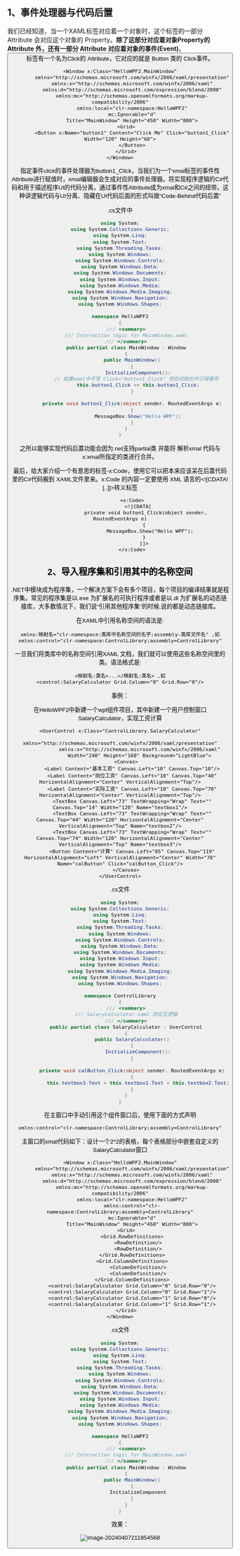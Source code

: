 ## 1、事件处理器与代码后置

我们已经知道，当一个XAML标签对应着一个对象时，这个标签的一部分 Attribute 会对应这个对象的 Property。**除了这部分对应着对象Property的Attribute 外，还有一部分 Attribute 对应着对象的事件(Event)**。<Button> 标签有一个名为Click的 Attribute，它对应的就是 Button 类的 Click事件。

```xmal
<Window x:Class="HelloWPF2.MainWindow"
        xmlns="http://schemas.microsoft.com/winfx/2006/xaml/presentation"
        xmlns:x="http://schemas.microsoft.com/winfx/2006/xaml"
        xmlns:d="http://schemas.microsoft.com/expression/blend/2008"
        xmlns:mc="http://schemas.openxmlformats.org/markup-compatibility/2006"
        xmlns:local="clr-namespace:HelloWPF2"
        mc:Ignorable="d"
        Title="MainWindow" Height="450" Width="800">
    <Grid>
        <Button x:Name="button1" Content="Click Me" Click="button1_Click" Width="120" Height="60">
        </Button>
    </Grid>
</Window>
```

指定事件click的事件处理器为button1_Click，当我们为一个xmal标签的事件性Attribute进行赋值时，xmal编辑器会生成对应的事件处理器。将实现程序逻辑的C#代码和用于描述程序UI的代码分离，通过事件性Attribute成为xmal和C#之间的纽带。这种讲逻辑代码与UI分离、隐藏在UI代码后面的形式叫做“Code-Behind代码后置”

.cs文件中

```C#
using System;
using System.Collections.Generic;
using System.Linq;
using System.Text;
using System.Threading.Tasks;
using System.Windows;
using System.Windows.Controls;
using System.Windows.Data;
using System.Windows.Documents;
using System.Windows.Input;
using System.Windows.Media;
using System.Windows.Media.Imaging;
using System.Windows.Navigation;
using System.Windows.Shapes;

namespace HelloWPF2
{
    /// <summary>
    /// Interaction logic for MainWindow.xaml
    /// </summary>
    public partial class MainWindow : Window
    {
        public MainWindow()
        {
            InitializeComponent();
           // 如果xmal中不写 Click="button1_Click" 则在初始化中订阅事件
            this.button1.Click += this.button1_Click;
        }

        private void button1_Click(object sender, RoutedEventArgs e)
        {
            MessageBox.Show("Hello WPF");
        }
    }
}

```

之所以能够实现代码后置功能会因为.net支持partial类 并能将 解析xmal 代码与 x:xmal所指定的类进行合并。



最后，给大家介绍一个有意思的标签-x:Code，使用它可以把本来应该呆在后置代码里的C#代码搬到 XAML文件里来。x:Code 的内容一定要使用 XML 语言的<![CDATA![..]]>转义标签

```xmal
        <x:Code>
            <![CDATA[
                 private void button1_Click(object sender, RoutedEventArgs e)
                {
                    MessageBox.Show("Hello WPF");
                }
                ]]>
        </x:Code>
```



## 2、导入程序集和引用其中的名称空间

.NET中模块成为程序集，一个解决方案下会有多个项目，每个项目的编译结果就是程序集。常见的程序集是以.exe 为扩展名的可执行程序或者是以.dl 为扩展名的动态链接库，大多数情况下，我们说“引用其他程序集”的时候,说的都是动态链接库。



在XAML中引用名称空间的语法是:

```xmal
xmlns:映射名="clr-namespace:类库中名称空间的名字;assembly-类库文件名" ,如
xmlns:control="clr-namespace:ControlLibrary;assembly=ControlLibrary"
```

一旦我们将类库中的名称空间引用XAML 文档，我们就可以使用这些名称空间里的类。语法格式是:

```xmal
<映射名:类名>...</映射名:类名> ,如
<control:SalaryCalculator Grid.Column="0" Grid.Row="0"/>
```

事例：

在HelloWPF2中新建一个wpf组件项目，其中新建一个用户控制窗口SalaryCalculator，实现工资计算

```xmal
<UserControl x:Class="ControlLibrary.SalaryCalculator"
             xmlns="http://schemas.microsoft.com/winfx/2006/xaml/presentation"
             xmlns:x="http://schemas.microsoft.com/winfx/2006/xaml"
             Width="240" Height="160" Background="LightBlue">
    <Canvas>
        <Label Content="基本工资" Canvas.Left="10" Canvas.Top="10"/>
        <Label Content="岗位工资" Canvas.Left="10" Canvas.Top="40" HorizontalAlignment="Center" VerticalAlignment="Top"/>
        <Label Content="实际工资" Canvas.Left="10" Canvas.Top="70" HorizontalAlignment="Center" VerticalAlignment="Top"/>
        <TextBox Canvas.Left="73" TextWrapping="Wrap" Text="" Canvas.Top="14" Width="120" Name="textbox1"/>
        <TextBox Canvas.Left="73" TextWrapping="Wrap" Text="" Canvas.Top="44" Width="120" HorizontalAlignment="Center" VerticalAlignment="Top" Name="textbox2"/>
        <TextBox Canvas.Left="73" TextWrapping="Wrap" Text="" Canvas.Top="74" Width="120" HorizontalAlignment="Center" VerticalAlignment="Top" Name="textbox3"/>
        <Button Content="计算" Canvas.Left="85" Canvas.Top="119" HorizontalAlignment="Left" VerticalAlignment="Center" Width="70" Name="calButton" Click="calButton_Click"/>
    </Canvas>
</UserControl>

```

.cs文件

```C#
using System;
using System.Collections.Generic;
using System.Linq;
using System.Text;
using System.Threading.Tasks;
using System.Windows;
using System.Windows.Controls;
using System.Windows.Data;
using System.Windows.Documents;
using System.Windows.Input;
using System.Windows.Media;
using System.Windows.Media.Imaging;
using System.Windows.Navigation;
using System.Windows.Shapes;

namespace ControlLibrary
{
    /// <summary>
    /// SalaryCalculator.xaml 的交互逻辑
    /// </summary>
    public partial class SalaryCalculator : UserControl
    {
        public SalaryCalculator()
        {
            InitializeComponent();
        }

        private void calButton_Click(object sender, RoutedEventArgs e)
        {
            this.textbox3.Text = this.textbox1.Text + this.textbox2.Text;
        }
    }
}

```

在主窗口中手动引用这个组件窗口后，使用下面的方式声明

```xmal
xmlns:control="clr-namespace:ControlLibrary;assembly=ControlLibrary"
```

主窗口的xmal代码如下：设计一个2*2的表格，每个表格部分中嵌套自定义的SalaryCalculator窗口

```xmal
<Window x:Class="HelloWPF2.MainWindow"
        xmlns="http://schemas.microsoft.com/winfx/2006/xaml/presentation"
        xmlns:x="http://schemas.microsoft.com/winfx/2006/xaml"
        xmlns:d="http://schemas.microsoft.com/expression/blend/2008"
        xmlns:mc="http://schemas.openxmlformats.org/markup-compatibility/2006"
        xmlns:local="clr-namespace:HelloWPF2"
        xmlns:control="clr-namespace:ControlLibrary;assembly=ControlLibrary"
        mc:Ignorable="d"
        Title="MainWindow" Height="450" Width="800">
    <Grid>
        <Grid.RowDefinitions>
            <RowDefinition/>
            <RowDefinition/>
        </Grid.RowDefinitions>
        <Grid.ColumnDefinitions>
            <ColumnDefinition/>
            <ColumnDefinition/>
        </Grid.ColumnDefinitions>
        <control:SalaryCalculator Grid.Column="0" Grid.Row="0"/>
        <control:SalaryCalculator Grid.Column="0" Grid.Row="1"/>
        <control:SalaryCalculator Grid.Column="1" Grid.Row="0"/>
        <control:SalaryCalculator Grid.Column="1" Grid.Row="1"/>
    </Grid>
</Window>

```

.cs文件

```C#
using System;
using System.Collections.Generic;
using System.Linq;
using System.Text;
using System.Threading.Tasks;
using System.Windows;
using System.Windows.Controls;
using System.Windows.Data;
using System.Windows.Documents;
using System.Windows.Input;
using System.Windows.Media;
using System.Windows.Media.Imaging;
using System.Windows.Navigation;
using System.Windows.Shapes;

namespace HelloWPF2
{
    /// <summary>
    /// Interaction logic for MainWindow.xaml
    /// </summary>
    public partial class MainWindow : Window
    {
        public MainWindow()
        {
            InitializeComponent
        }
    }
}

```

效果：

![image-20240407211854568](E:\LYHfiles\notes\LearningNotes\TyporaImgs\image-20240407211854568.png)

